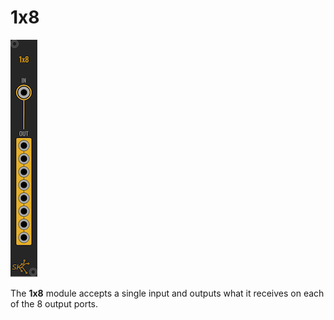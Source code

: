 # 1x8

![1x8 Module](images/1x8.png)

The **1x8** module accepts a single input and outputs what it receives on
each of the 8 output ports.
